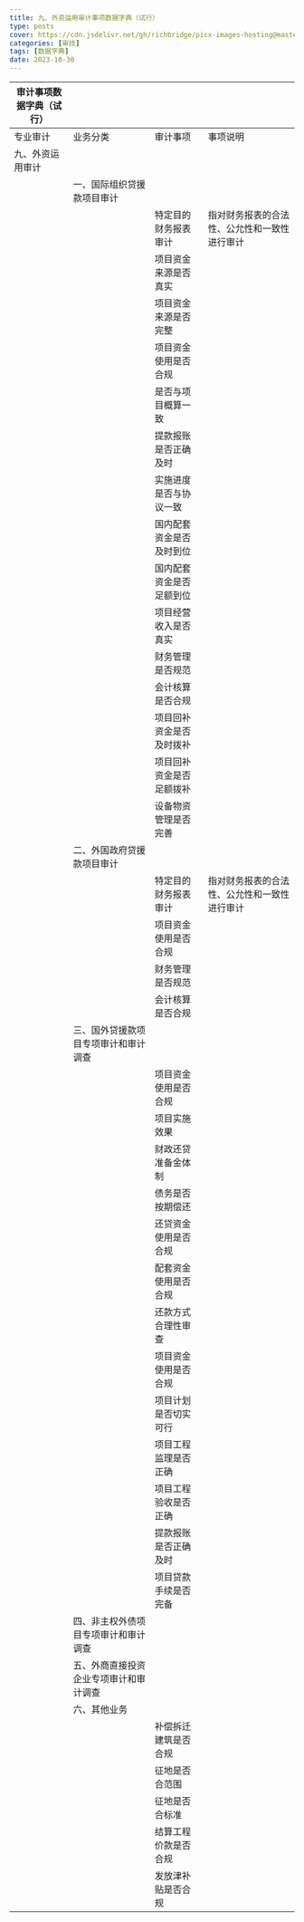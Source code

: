```yaml
---
title: 九、外资运用审计事项数据字典（试行）
type: posts
cover: https://cdn.jsdelivr.net/gh/richbridge/picx-images-hosting@master/thumbnail/审技.jpg
categories: [审技]
tags: [数据字典]
date: 2023-10-30
---
```

| 审计事项数据字典（试行） |                     |              |                        |
|--------------|---------------------|--------------|------------------------|
| 专业审计         | 业务分类                | 审计事项         | 事项说明                   |
| 九、外资运用审计     |                     |              |                        |
|              | 一、国际组织贷援款项目审计       |              |                        |
|              |                     | 特定目的财务报表审计   | 指对财务报表的合法性、公允性和一致性进行审计 |
|              |                     | 项目资金来源是否真实   |                        |
|              |                     | 项目资金来源是否完整   |                        |
|              |                     | 项目资金使用是否合规   |                        |
|              |                     | 是否与项目概算一致    |                        |
|              |                     | 提款报账是否正确及时   |                        |
|              |                     | 实施进度是否与协议一致  |                        |
|              |                     | 国内配套资金是否及时到位 |                        |
|              |                     | 国内配套资金是否足额到位 |                        |
|              |                     | 项目经营收入是否真实   |                        |
|              |                     | 财务管理是否规范     |                        |
|              |                     | 会计核算是否合规     |                        |
|              |                     | 项目回补资金是否及时拨补 |                        |
|              |                     | 项目回补资金是否足额拨补 |                        |
|              |                     | 设备物资管理是否完善   |                        |
|              | 二、外国政府贷援款项目审计       |              |                        |
|              |                     | 特定目的财务报表审计   | 指对财务报表的合法性、公允性和一致性进行审计 |
|              |                     | 项目资金使用是否合规   |                        |
|              |                     | 财务管理是否规范     |                        |
|              |                     | 会计核算是否合规     |                        |
|              | 三、国外贷援款项目专项审计和审计调查  |              |                        |
|              |                     | 项目资金使用是否合规   |                        |
|              |                     | 项目实施效果       |                        |
|              |                     | 财政还贷准备金体制    |                        |
|              |                     | 债务是否按期偿还     |                        |
|              |                     | 还贷资金使用是否合规   |                        |
|              |                     | 配套资金使用是否合规   |                        |
|              |                     | 还款方式合理性审查    |                        |
|              |                     | 项目资金使用是否合规   |                        |
|              |                     | 项目计划是否切实可行   |                        |
|              |                     | 项目工程监理是否正确   |                        |
|              |                     | 项目工程验收是否正确   |                        |
|              |                     | 提款报账是否正确及时   |                        |
|              |                     | 项目贷款手续是否完备   |                        |
|              | 四、非主权外债项目专项审计和审计调查  |              |                        |
|              | 五、外商直接投资企业专项审计和审计调查 |              |                        |
|              | 六、其他业务              |              |                        |
|              |                     | 补偿拆迁建筑是否合规   |                        |
|              |                     | 征地是否合范围      |                        |
|              |                     | 征地是否合标准      |                        |
|              |                     | 结算工程价款是否合规   |                        |
|              |                     | 发放津补贴是否合规    |

